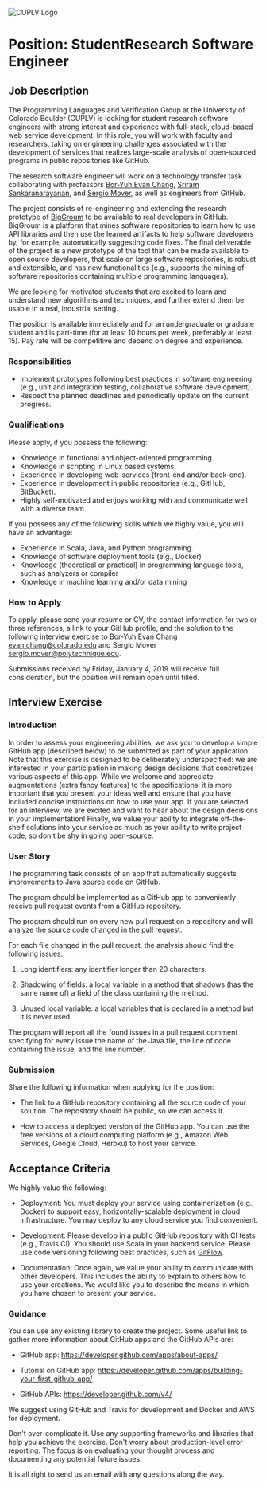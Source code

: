 ![CUPLV Logo](../pics/logo/cuplv-logo-72ppi_rectangle-gold-text.png)

# Position: StudentResearch Software Engineer

## Job Description

The Programming Languages and Verification Group at the University of Colorado Boulder (CUPLV) is looking for student research software engineers with strong interest and experience with full-stack, cloud-based web service development. In this role, you will work with faculty and researchers, taking on engineering challenges associated with the development of services that realizes large-scale analysis of open-sourced programs in public repositories like GitHub.

The research software engineer will work on a technology transfer task collaborating with professors [Bor-Yuh Evan Chang], [Sriram Sankaranarayanan], and [Sergio Mover], as well as engineers from GitHub.

The project consists of re-engineering and extending the research prototype of [BigGroum] to be available to real developers in GitHub. BigGroum is a platform that mines software repositories to learn how to use API libraries and then use the learned artifacts to help software developers by, for example, automatically suggesting code fixes. The final deliverable of the project is a new prototype of the tool that can be made available to open source developers, that scale on large software repositories, is robust and extensible, and has new functionalities (e.g., supports the mining of software repositories containing multiple programming languages).

We are looking for motivated students that are excited to learn and understand new algorithms and techniques, and further extend them be usable in a real, industrial setting.

The position is available immediately and for an undergraduate or graduate student and is part-time (for at least 10 hours per week, preferably at least 15). Pay rate will be competitive and depend on degree and experience.

### Responsibilities

- Implement prototypes following best practices in software engineering (e.g., unit and integration testing, collaborative software development).
- Respect the planned deadlines and periodically update on the current progress.

### Qualifications

Please apply, if you possess the following:

- Knowledge in functional and object-oriented programming.
- Knowledge in scripting in Linux based systems.
- Experience in developing web-services (front-end and/or back-end).
- Experience in development in public repositories (e.g., GitHub, BitBucket).
- Highly self-motivated and enjoys working with and communicate well with a diverse team.

If you possess any of the following skills which we highly value, you will have an advantage:

- Experience in Scala, Java, and Python programming.
- Knowledge of software deployment tools (e.g., Docker)
- Knowledge (theoretical or practical) in programming language tools, such as analyzers or compiler
- Knowledge in machine learning and/or data mining

### How to Apply

To apply, please send your resume or CV, the contact information for two or three references, a link to your GitHub profile, and the solution to the following interview exercise to Bor-Yuh Evan Chang [evan.chang@colorado.edu](mailto:evan.chang@colorado.edu) and Sergio Mover [sergio.mover@polytechnique.edu](mailto:sergio.mover@polytechnique.edu).

Submissions received by Friday, January 4, 2019 will receive full consideration, but the position will remain open until filled.

## Interview Exercise

### Introduction

In order to assess your engineering abilities, we ask you to develop a simple GitHub app (described below) to be submitted as part of your application. Note that this exercise is designed to be deliberately underspecified: we are interested in your participation in making design decisions that concretizes various aspects of this app. While we welcome and appreciate augmentations (extra fancy features) to the specifications, it is more important that you present your ideas well and ensure that you have included concise instructions on how to use your app. If you are selected for an interview, we are excited and want to hear about the design decisions in your implementation! Finally, we value your ability to integrate off-the-shelf solutions into your service as much as your ability to write project code, so don't be shy in going open-source.

### User Story

The programming task consists of an app that automatically suggests improvements to Java source code on GitHub.

The program should be implemented as a GitHub app to conveniently receive pull request events from a GitHub repository.

The program should run on every new pull request on a repository and will analyze the source code changed in the pull request.

For each file changed in the pull request, the analysis should find the following issues:

1. Long identifiers: any identifier longer than 20 characters.

2. Shadowing of fields: a local variable in a method that shadows (has the same name of) a field of the class containing the method.

3. Unused local variable: a local variables that is declared in a method but it is never used.

The program will report all the found issues in a pull request comment specifying for every issue the name of the Java file, the line of code containing the issue, and the line number.

### Submission

Share the following information when applying for the position:

- The link to a GitHub repository containing all the source code of your solution. The repository should be public, so we can access it.

- How to access a deployed version of the GitHub app. You can use the free versions of a cloud computing platform (e.g., Amazon Web Services, Google Cloud, Heroku) to host your service.

## Acceptance Criteria

We highly value the following:

- Deployment: You must deploy your service using containerization (e.g., Docker) to support easy, horizontally-scalable deployment in cloud infrastructure. You may deploy to any cloud service you find convenient.

- Development: Please develop in a public GitHub repository with CI tests (e.g., Travis CI). You should use Scala in your backend service. Please use code versioning following best practices, such as [GitFlow].

- Documentation: Once again, we value your ability to communicate with other developers. This includes the ability to explain to others how to use your creations. We would like you to describe the means in which you have chosen to present your service.

### Guidance

You can use any existing library to create the project. Some useful link to gather more information about GitHub apps and the GitHub APIs are:

- GitHub app: <https://developer.github.com/apps/about-apps/>

- Tutorial on GitHub app: <https://developer.github.com/apps/building-your-first-github-app/>

- GitHub APIs: <https://developer.github.com/v4/>

We suggest using GitHub and Travis for development and Docker and AWS for deployment.

Don't over-complicate it. Use any supporting frameworks and libraries that help you achieve the exercise. Don't worry about production-level error reporting. The focus is on evaluating your thought process and documenting any potential future issues.

It is all right to send us an email with any questions along the way.

[biggroum]: https://muse-portal.net/tools/biggroum/info
[bor-yuh evan chang]: https://www.cs.colorado.edu/~bec/
[employee tuition assistance benefit]: https://www.colorado.edu/bursar-campus-resources/employee-tuition-assistance-benefit
[gitflow]: https://nvie.com/posts/a-successful-git-branching-model/
[sergio mover]: http://www.lix.polytechnique.fr/Labo/Sergio.Mover/
[sriram sankaranarayanan]: https://www.cs.colorado.edu/~srirams/
